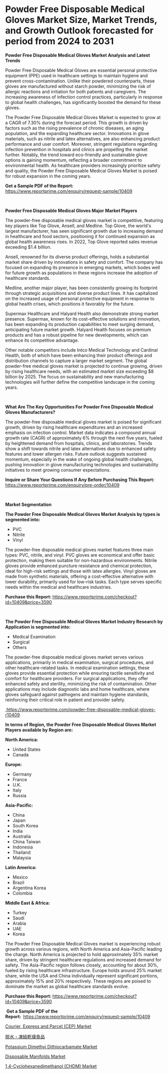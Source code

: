 <p><h1>Powder Free Disposable Medical Gloves Market Size, Market Trends, and Growth Outlook forecasted for period from 2024 to 2031</h1></p><p><strong>Powder Free Disposable Medical Gloves Market Analysis and Latest Trends</strong></p>
<p><p>Powder Free Disposable Medical Gloves are essential personal protective equipment (PPE) used in healthcare settings to maintain hygiene and prevent cross-contamination. Unlike their powdered counterparts, these gloves are manufactured without starch powder, minimizing the risk of allergic reactions and irritation for both patients and caregivers. The increasing awareness of infection control practices, particularly in response to global health challenges, has significantly boosted the demand for these gloves.</p><p>The Powder Free Disposable Medical Gloves Market is expected to grow at a CAGR of 7.30% during the forecast period. This growth is driven by factors such as the rising prevalence of chronic diseases, an aging population, and the expanding healthcare sector. Innovations in glove materials, such as nitrile and latex alternatives, are also enhancing product performance and user comfort. Moreover, stringent regulations regarding infection prevention in hospitals and clinics are propelling the market further. Notably, the trend toward eco-friendly and sustainable glove options is gaining momentum, reflecting a broader commitment to environmental health. As healthcare providers increasingly prioritize safety and quality, the Powder Free Disposable Medical Gloves Market is poised for robust expansion in the coming years.</p></p>
<p><strong>Get a Sample PDF of the Report:&nbsp;</strong> <a href="https://www.reportprime.com/enquiry/request-sample/10409">https://www.reportprime.com/enquiry/request-sample/10409</a></p>
<p>&nbsp;</p>
<p><strong>Powder Free Disposable Medical Gloves Major Market Players</strong></p>
<p><p>The powder-free disposable medical gloves market is competitive, featuring key players like Top Glove, Ansell, and Medline. Top Glove, the world's largest manufacturer, has seen significant growth due to increasing demand in healthcare and food sectors, positioning it for continued expansion as global health awareness rises. In 2022, Top Glove reported sales revenue exceeding $1.4 billion.</p><p>Ansell, renowned for its diverse product offerings, holds a substantial market share driven by innovations in safety and comfort. The company has focused on expanding its presence in emerging markets, which bodes well for future growth as populations in these regions increase the adoption of healthcare standards.</p><p>Medline, another major player, has been consistently growing its footprint through strategic acquisitions and diverse product lines. It has capitalized on the increased usage of personal protective equipment in response to global health crises, which positions it favorably for the future.</p><p>Supermax Healthcare and Halyard Health also demonstrate strong market presence. Supermax, known for its cost-effective solutions and innovation, has been expanding its production capabilities to meet surging demand, anticipating future market growth. Halyard Health focuses on premium products and has a robust pipeline for new developments, which can enhance its competitive advantage.</p><p>Other notable competitors include Intco Medical Technology and Cardinal Health, both of which have been enhancing their product offerings and distribution channels to capture a larger market segment. The global powder-free medical gloves market is projected to continue growing, driven by rising healthcare needs, with an estimated market size exceeding $8 billion by 2025. The focus on sustainability and new manufacturing technologies will further define the competitive landscape in the coming years.</p></p>
<p>&nbsp;</p>
<p><strong>What Are The Key Opportunities For Powder Free Disposable Medical Gloves Manufacturers?</strong></p>
<p><p>The powder-free disposable medical gloves market is poised for significant growth, driven by rising healthcare expenditures and an increased emphasis on infection control. Market data indicates a compound annual growth rate (CAGR) of approximately 6% through the next five years, fueled by heightened demand from hospitals, clinics, and laboratories. Trends show a shift towards nitrile and latex alternatives due to enhanced safety features and lower allergen risks. Future outlook suggests sustained momentum, especially in the wake of ongoing global health challenges, pushing innovation in glove manufacturing technologies and sustainability initiatives to meet growing consumer expectations.</p></p>
<p><strong>Inquire or Share Your Questions If Any Before Purchasing This Report:</strong> <a href="https://www.reportprime.com/enquiry/pre-order/10409">https://www.reportprime.com/enquiry/pre-order/10409</a></p>
<p>&nbsp;</p>
<p><strong>Market Segmentation</strong></p>
<p><strong>The Powder Free Disposable Medical Gloves Market Analysis by types is segmented into:</strong></p>
<p><ul><li>PVC</li><li>Nitrile</li><li>Vinyl</li></ul></p>
<p><p>The powder-free disposable medical gloves market features three main types: PVC, nitrile, and vinyl. PVC gloves are economical and offer basic protection, making them suitable for non-hazardous environments. Nitrile gloves provide enhanced puncture resistance and chemical protection, ideal for high-risk settings and those with latex allergies. Vinyl gloves are made from synthetic materials, offering a cost-effective alternative with lower durability, primarily used for low-risk tasks. Each type serves specific needs within the medical and healthcare industries.</p></p>
<p><strong>Purchase this Report:&nbsp;</strong><a href="https://www.reportprime.com/checkout?id=10409&price=3590">https://www.reportprime.com/checkout?id=10409&price=3590</a></p>
<p>&nbsp;</p>
<p><strong>The Powder Free Disposable Medical Gloves Market Industry Research by Application is segmented into:</strong></p>
<p><ul><li>Medical Examination</li><li>Surgical</li><li>Others</li></ul></p>
<p><p>The powder-free disposable medical gloves market serves various applications, primarily in medical examination, surgical procedures, and other healthcare-related tasks. In medical examination settings, these gloves provide essential protection while ensuring tactile sensitivity and comfort for healthcare providers. For surgical applications, they offer enhanced safety and sterility, minimizing the risk of contamination. Other applications may include diagnostic labs and home healthcare, where gloves safeguard against pathogens and maintain hygiene standards, reinforcing their critical role in patient and provider safety.</p></p>
<p><a href="https://www.reportprime.com/powder-free-disposable-medical-gloves-r10409">&nbsp;https://www.reportprime.com/powder-free-disposable-medical-gloves-r10409</a></p>
<p><strong>In terms of Region, the Powder Free Disposable Medical Gloves Market Players available by Region are:</strong></p>
<p>
    <p> <strong> North America: </strong>
        <ul>
            <li>United States</li>
            <li>Canada</li>
        </ul>
        </p> 
    <p> <strong> Europe: </strong>
        <ul>
            <li>Germany</li>
            <li>France</li>
            <li>U.K.</li>
            <li>Italy</li>
            <li>Russia</li>
        </ul>
        </p> 
    <p> <strong> Asia-Pacific: </strong>
        <ul>
            <li>China</li>
            <li>Japan</li>
            <li>South Korea</li>
            <li>India</li>
            <li>Australia</li>
            <li>China Taiwan</li>
            <li>Indonesia</li>
            <li>Thailand</li>
            <li>Malaysia</li>
        </ul>
        </p> 
    <p> <strong> Latin America: </strong>
        <ul>
            <li>Mexico</li>
            <li>Brazil</li>
            <li>Argentina Korea</li>
            <li>Colombia</li>
        </ul>
        </p> 
    <p> <strong> Middle East & Africa: </strong>
        <ul>
            <li>Turkey</li>
            <li>Saudi</li>
            <li>Arabia</li>
            <li>UAE</li>
            <li>Korea</li>
        </ul>
    </p>
    </p>
<p><p>The Powder Free Disposable Medical Gloves market is experiencing robust growth across various regions, with North America and Asia-Pacific leading the charge. North America is projected to hold approximately 35% market share, driven by stringent healthcare regulations and increased demand for safety. The Asia-Pacific region follows closely, accounting for about 30%, fueled by rising healthcare infrastructure. Europe holds around 25% market share, while the USA and China individually represent significant portions, approximately 15% and 20% respectively. These regions are poised to dominate the market as global healthcare standards evolve.</p></p>
<p><strong>Purchase this Report: </strong><a href="https://www.reportprime.com/checkout?id=10409&price=3590">https://www.reportprime.com/checkout?id=10409&price=3590</a></p>
<p>&nbsp;<strong>Get a Sample PDF of the Report:&nbsp;&nbsp;</strong><a href="https://www.reportprime.com/enquiry/request-sample/10409">https://www.reportprime.com/enquiry/request-sample/10409</a></p>
<p><strong></strong></p>
<p><p><a href="https://medium.com/@bessiperez20/the-courier-express-and-parcel-cep-market-decisions-are-mostly-driven-by-resource-optimization-46ad1774862a">Courier, Express and Parcel (CEP) Market</a></p><p><a href="https://medium.com/@sheilabruen2023/dehydrated-freeze-dried-food-market-%E3%81%AF-%E3%82%B3%E3%82%B9%E3%83%88%E7%AE%A1%E7%90%86%E3%81%A8%E5%8A%B9%E7%8E%87%E5%90%91%E4%B8%8A%E3%82%92%E5%84%AA%E5%85%88%E3%81%97%E3%81%BE%E3%81%99-%E3%81%95%E3%82%89%E3%81%AB-%E5%A0%B1%E5%91%8A%E6%9B%B8%E3%81%AF%E5%B8%82%E5%A0%B4%E3%81%AE%E9%9C%80%E8%A6%81%E9%9D%A2%E3%81%A8%E4%BE%9B%E7%B5%A6%E9%9D%A2%E3%81%AE%E4%B8%A1%E6%96%B9%E3%82%92%E3%82%AB%E3%83%90%E3%83%BC%E3%81%97%E3%81%A6%E3%81%84%E3%81%BE%E3%81%99-30bf4f41637b?postPublishedType=initial">脱水・凍結乾燥食品</a></p><p><a href="https://issuu.com/reportprime-2/docs/potassium-dimethyi-dithiocarbamate-_0a082b5f73dec6">Potassium Dimethyi Dithiocarbamate Market</a></p><p><a href="https://github.com/jeffreybishop26/Market-Research-Report-List-1/blob/main/disposable-manifolds-market.md">Disposable Manifolds Market</a></p><p><a href="https://issuu.com/reportprime-2/docs/14-cyclohexanedimethanol-chdm-marke_eca7f2f9c93033">1,4-Cyclohexanedimethanol (CHDM) Market</a></p></p>